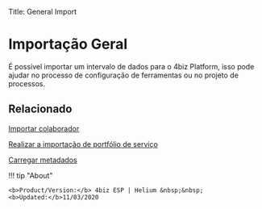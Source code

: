 Title: General Import
# Importação Geral

É possível importar um intervalo de dados para o 4biz Platform, isso pode ajudar no processo de configuração de ferramentas ou no projeto de processos.

Relacionado
----------

[Importar colaborador](/pt-br/4biz-helium/platform-administration/data-and-import/employee-import.html)

[Realizar a importação de portfólio de serviço](/pt-br/4biz-helium/platform-administration/data-and-import/portfolio-import-service-portfolio.html)

[Carregar metadados](/pt-br/4biz-helium/platform-administration/data-and-import/metadata-load.html)

!!! tip "About"

    <b>Product/Version:</b> 4biz ESP | Helium &nbsp;&nbsp;
    <b>Updated:</b>11/03/2020

